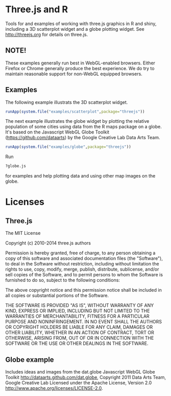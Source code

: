 # Three.js and R

Tools for and examples of working with three.js graphics in R and shiny,
including a 3D scatterplot widget and a globe plotting widget.  See
http://threejs.org for details on three.js.

## NOTE!

These examples generally run best in WebGL-enabled browsers.  Either Firefox or
Chrome generally produce the best experience.  We do try to maintain reasonable
support for non-WebGL equipped browsers.

## Examples

The following example illustrats the 3D scatterplot widget.
```r
runApp(system.file("examples/scatterplot",package="threejs"))
```

The next example illustrates the globe widget by plotting the relative
population of some cities using data from the R maps package on a globe. It's
based on the Javascript WebGL Globe Toolkit (https://github.com/dataarts) by
the Google Creative Lab Data Arts Team.
```r
runApp(system.file("examples/globe",package="threejs"))
```
Run
```r
?globe.js
```
for examples and help plotting data and using other map images on the globe.

# Licenses

## Three.js

The MIT License

Copyright (c) 2010-2014 three.js authors

Permission is hereby granted, free of charge, to any person obtaining a copy
of this software and associated documentation files (the "Software"), to deal
in the Software without restriction, including without limitation the rights
to use, copy, modify, merge, publish, distribute, sublicense, and/or sell
copies of the Software, and to permit persons to whom the Software is
furnished to do so, subject to the following conditions:

The above copyright notice and this permission notice shall be included in
all copies or substantial portions of the Software.

THE SOFTWARE IS PROVIDED "AS IS", WITHOUT WARRANTY OF ANY KIND, EXPRESS OR
IMPLIED, INCLUDING BUT NOT LIMITED TO THE WARRANTIES OF MERCHANTABILITY,
FITNESS FOR A PARTICULAR PURPOSE AND NONINFRINGEMENT. IN NO EVENT SHALL THE
AUTHORS OR COPYRIGHT HOLDERS BE LIABLE FOR ANY CLAIM, DAMAGES OR OTHER
LIABILITY, WHETHER IN AN ACTION OF CONTRACT, TORT OR OTHERWISE, ARISING FROM,
OUT OF OR IN CONNECTION WITH THE SOFTWARE OR THE USE OR OTHER DEALINGS IN
THE SOFTWARE.

## Globe example

Includes ideas and images from the dat.globe Javascript WebGL Globe Toolkit
http://dataarts.github.com/dat.globe,
Copyright 2011 Data Arts Team, Google Creative Lab
Licensed under the Apache License, Version 2.0
http://www.apache.org/licenses/LICENSE-2.0.

